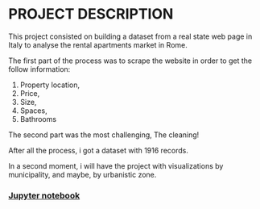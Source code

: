 # PROJECT DESCRIPTION

This project consisted on building a dataset from a real state web page in Italy to analyse the rental apartments market in Rome.

The first part of the process was to scrape the website in order to get the follow information:

1.  Property location,
2.  Price,
3.  Size,
4.  Spaces,
5.  Bathrooms

The second part was the most challenging, The cleaning!

After all the process, i got a dataset with 1916 records.

In a second moment, i will have the project with visualizations by municipality, and maybe, by urbanistic zone. 

### [Jupyter notebook](https://github.com/lilqasr/Projects/blob/main/Projects_list/Python/Real_State_Roma/real_state_roma-Analysis.ipynb)

